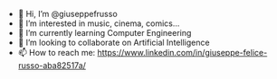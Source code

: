 - 👋 Hi, I’m @giuseppefrusso
- 👀 I’m interested in music, cinema, comics...
- 🌱 I’m currently learning Computer Engineering
- 💞️ I’m looking to collaborate on Artificial Intelligence
- 📫 How to reach me: https://www.linkedin.com/in/giuseppe-felice-russo-aba82517a/

<!---
giuseppefrusso/giuseppefrusso is a ✨ special ✨ repository because its `README.md` (this file) appears on your GitHub profile.
You can click the Preview link to take a look at your changes.
--->
